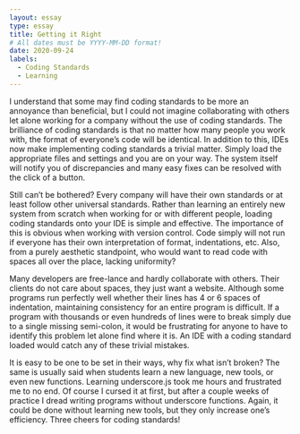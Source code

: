 ```yaml
---
layout: essay
type: essay
title: Getting it Right
# All dates must be YYYY-MM-DD format!
date: 2020-09-24
labels:
  - Coding Standards
  - Learning
---
```



I understand that some may find coding standards to be more an annoyance than beneficial, but I could not imagine collaborating with others let alone working for a company without the use of coding standards. The brilliance of coding standards is that no matter how many people you work with, the format of everyone’s code will be identical. In addition to this, IDEs now make implementing coding standards a trivial matter. Simply load the appropriate files and settings and you are on your way. The system itself will notify you of discrepancies and many easy fixes can be resolved with the click of a button. 

Still can’t be bothered? Every company will have their own standards or at least follow other universal standards. Rather than learning an entirely new system from scratch when working for or with different people, loading coding standards onto your IDE is simple and effective. The importance of this is obvious when working with version control. Code simply will not run if everyone has their own interpretation of format, indentations, etc. Also, from a purely aesthetic standpoint, who would want to read code with spaces all over the place, lacking uniformity? 

Many developers are free-lance and hardly collaborate with others. Their clients do not care about spaces, they just want a website. Although some programs run perfectly well whether their lines has 4 or 6 spaces of indentation, maintaining consistency for an entire program is difficult. If a program with thousands or even hundreds of lines were to break simply due to a single missing semi-colon, it would be frustrating for anyone to have to identify this problem let alone find where it is. An IDE with a coding standard loaded would catch any of these trivial mistakes.

It is easy to be one to be set in their ways, why fix what isn’t broken? The same is usually said when students learn a new language, new tools, or even new functions. Learning underscore.js took me hours and frustrated me to no end. Of course I cursed it at first, but after a couple weeks of practice I dread writing programs without underscore functions. Again, it could be done without learning new tools, but they only increase one’s efficiency. Three cheers for coding standards!
